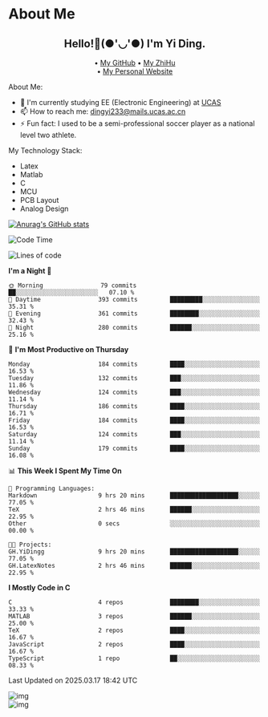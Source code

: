 # About Me

<h2 style="text-align:center;"> Hello!👋(●'◡'●) I'm Yi Ding.</h2>

<div style="text-align:center;">
  • <a href="https://github.com/YiDingg">My GitHub</a>
  • <a href="https://www.zhihu.com/people/YiDingg">My ZhiHu</a><br>
  • <a href="https://yidingg.github.io/YiDingg">My Personal Website</a><br>
</div>

About Me:
- 🔭 I'm currently studying EE (Electronic Engineering) at [UCAS](https://www.ucas.ac.cn/)
- 📫 How to reach me: dingyi233@mails.ucas.ac.cn
- ⚡ Fun fact: I used to be a semi-professional soccer player as a national level two athlete.

My Technology Stack:
- Latex
- Matlab
- C
- MCU
- PCB Layout
- Analog Design


[![Anurag's GitHub stats](https://github-readme-stats.vercel.app/api?username=YiDingg)](https://github.com/anuraghazra/github-readme-stats)

<!--START_SECTION:waka-->
![Code Time](http://img.shields.io/badge/Code%20Time-993%20hrs%2047%20mins-blue)

![Lines of code](https://img.shields.io/badge/From%20Hello%20World%20I%27ve%20Written-748.9%20thousand%20lines%20of%20code-blue)

**I'm a Night 🦉** 

```text
🌞 Morning                79 commits          ██░░░░░░░░░░░░░░░░░░░░░░░   07.10 % 
🌆 Daytime                393 commits         █████████░░░░░░░░░░░░░░░░   35.31 % 
🌃 Evening                361 commits         ████████░░░░░░░░░░░░░░░░░   32.43 % 
🌙 Night                  280 commits         ██████░░░░░░░░░░░░░░░░░░░   25.16 % 
```
📅 **I'm Most Productive on Thursday** 

```text
Monday                   184 commits         ████░░░░░░░░░░░░░░░░░░░░░   16.53 % 
Tuesday                  132 commits         ███░░░░░░░░░░░░░░░░░░░░░░   11.86 % 
Wednesday                124 commits         ███░░░░░░░░░░░░░░░░░░░░░░   11.14 % 
Thursday                 186 commits         ████░░░░░░░░░░░░░░░░░░░░░   16.71 % 
Friday                   184 commits         ████░░░░░░░░░░░░░░░░░░░░░   16.53 % 
Saturday                 124 commits         ███░░░░░░░░░░░░░░░░░░░░░░   11.14 % 
Sunday                   179 commits         ████░░░░░░░░░░░░░░░░░░░░░   16.08 % 
```


📊 **This Week I Spent My Time On** 

```text
💬 Programming Languages: 
Markdown                 9 hrs 20 mins       ███████████████████░░░░░░   77.05 % 
TeX                      2 hrs 46 mins       ██████░░░░░░░░░░░░░░░░░░░   22.95 % 
Other                    0 secs              ░░░░░░░░░░░░░░░░░░░░░░░░░   00.00 % 

🐱‍💻 Projects: 
GH.YiDingg               9 hrs 20 mins       ███████████████████░░░░░░   77.05 % 
GH.LatexNotes            2 hrs 46 mins       ██████░░░░░░░░░░░░░░░░░░░   22.95 % 
```

**I Mostly Code in C** 

```text
C                        4 repos             ████████░░░░░░░░░░░░░░░░░   33.33 % 
MATLAB                   3 repos             ██████░░░░░░░░░░░░░░░░░░░   25.00 % 
TeX                      2 repos             ████░░░░░░░░░░░░░░░░░░░░░   16.67 % 
JavaScript               2 repos             ████░░░░░░░░░░░░░░░░░░░░░   16.67 % 
TypeScript               1 repo              ██░░░░░░░░░░░░░░░░░░░░░░░   08.33 % 
```




 Last Updated on 2025.03.17 18:42 UTC
<!--END_SECTION:waka-->

<!-- Coding activity over the last year -->
<div class='center'><img src='https://wakatime.com/share/@YiDingg/260601e0-8e46-41ab-9832-d4d0ae5fd0bd.svg' alt='img'/></div>

<!-- Languages over the last year -->
<div class='center'><img src='https://wakatime.com/share/@YiDingg/99546fa3-4cc3-4808-ab6e-13f38e27aba1.svg' alt='img'/></div>
